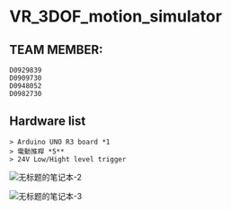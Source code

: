 # VR_3DOF_motion_simulator


## TEAM MEMBER:
```
D0929839
D0909730
D0948052
D0982730
```

## Hardware list
```
> Arduino UNO R3 board *1
> 電動推桿 *5**
> 24V Low/Hight level trigger
```
![无标题的笔记本-2](https://user-images.githubusercontent.com/92412075/224519724-9aa9734c-8058-4328-9e78-4e089db87b0c.jpg)

![无标题的笔记本-3](https://user-images.githubusercontent.com/92412075/224519714-ec040d82-241b-426d-8e22-fe8bdb8ee551.jpg)
